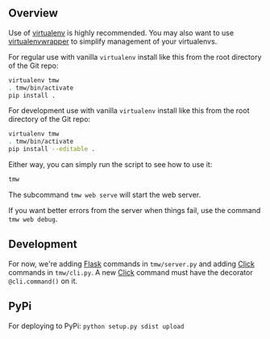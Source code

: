 ## Overview
Use of [virtualenv]() is highly recommended.  You may also want to use 
[virtualenvwrapper]() to simplify management of your virtualenvs.  

For regular use with vanilla `virtualenv` install like this from the root
directory of the Git repo:
```bash
virtualenv tmw 
. tmw/bin/activate
pip install .
```

For development use with vanilla `virtualenv` install like this from the root
directory of the Git repo:

```bash
virtualenv tmw 
. tmw/bin/activate
pip install --editable .
```

Either way, you can simply run the script to see how to use it:

```bash
tmw
```

The subcommand ``tmw web serve`` will start the web server.

If you want better errors from the server when things fail, use the command ``tmw web debug``.


## Development

For now, we're adding [Flask]() commands in ``tmw/server.py`` and adding [Click]()
commands in ``tmw/cli.py``. A new [Click]() command must have the decorator 
``@cli.command()`` on it.

[Click]: http://click.pocoo.org/4/
[Flask]: http://flask.pocoo.org/docs/0.10/
[virtualenv]: https://pypi.python.org/pypi/virtualenv
[virtualenvwrapper]: http://virtualenvwrapper.readthedocs.org

## PyPi

For deploying to PyPi: ``python setup.py sdist upload``


